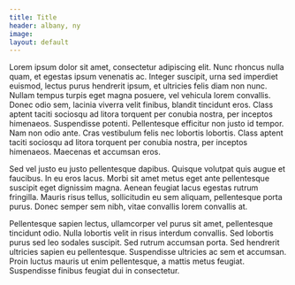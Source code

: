 ```yaml
---
title: Title
header: albany, ny
image: 
layout: default
---
```


Lorem ipsum dolor sit amet, consectetur adipiscing elit. Nunc rhoncus nulla quam, et egestas ipsum venenatis ac. Integer suscipit, urna sed imperdiet euismod, lectus purus hendrerit ipsum, et ultricies felis diam non nunc. Nullam tempus turpis eget magna posuere, vel vehicula lorem convallis. Donec odio sem, lacinia viverra velit finibus, blandit tincidunt eros. Class aptent taciti sociosqu ad litora torquent per conubia nostra, per inceptos himenaeos. Suspendisse potenti. Pellentesque efficitur non justo id tempor. Nam non odio ante. Cras vestibulum felis nec lobortis lobortis. Class aptent taciti sociosqu ad litora torquent per conubia nostra, per inceptos himenaeos. Maecenas et accumsan eros.

Sed vel justo eu justo pellentesque dapibus. Quisque volutpat quis augue et faucibus. In eu eros lacus. Morbi sit amet metus eget ante pellentesque suscipit eget dignissim magna. Aenean feugiat lacus egestas rutrum fringilla. Mauris risus tellus, sollicitudin eu sem aliquam, pellentesque porta purus. Donec semper sem nibh, vitae convallis lorem convallis at.

Pellentesque sapien lectus, ullamcorper vel purus sit amet, pellentesque tincidunt odio. Nulla lobortis velit in risus interdum convallis. Sed lobortis purus sed leo sodales suscipit. Sed rutrum accumsan porta. Sed hendrerit ultricies sapien eu pellentesque. Suspendisse ultricies ac sem et accumsan. Proin luctus mauris ut enim pellentesque, a mattis metus feugiat. Suspendisse finibus feugiat dui in consectetur.